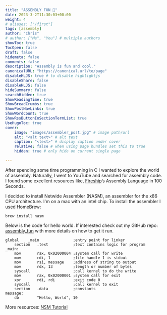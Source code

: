 ```yaml
---
title: "ASSEMBLY FUN 💾"
date: 2023-3-2T11:30:03+00:00
weight: 4
# aliases: ["/first"]
tags: [assembly]
author: "Chris"
# author: ["Me", "You"] # multiple authors
showToc: true
TocOpen: false
draft: false
hidemeta: false
comments: false
description: "Assembly is fun and cool."
canonicalURL: "https://canonical.url/to/page"
disableHLJS: true # to disable highlightjs
disableShare: false
disableHLJS: false
hideSummary: false
searchHidden: true
ShowReadingTime: true
ShowBreadCrumbs: true
ShowPostNavLinks: true
ShowWordCount: true
ShowRssButtonInSectionTermList: true
UseHugoToc: true
cover:
    image: "images/assembler_post.jpg" # image path/url
    alt: "<alt text>" # alt text
    caption: "<text>" # display caption under cover
    relative: false # when using page bundles set this to true
    hidden: true # only hide on current single page

---
```


After spending some time programming in C I wanted to explore the world of assembly. Naturally, I went to YouTube and searched for assembly code. I found some excellent resources like, 
[Fireship](https://youtu.be/4gwYkEK0gOk)’s Assembly Language in 100 Seconds.

I decided to install Netwide Assembler (NASM), an assembler for the x86 CPU architecture. I'm on a mac with an intel chip. To install the assembler I used HomeBrew:

 `brew install nasm`


Below is the code for hello world. If interested check out my GitHub repo: [assembly_fun](https://github.com/cjvillar/assembly_fun/blob/main/README.md) with more details on how to get it run.  


```
global    _main               ;entry point for linker
    section   .text           ;text contains logic for program
_main:                          
    mov       rax, 0x02000004 ;system call for write
    mov       rdi, 1          ;file handle 1 is stdout
    mov       rsi, message    ;address of string to output
    mov       rdx, 13         ;length or number of bytes
    syscall                   ;call kernel to do the write
    mov       rax, 0x02000001 ;system call for exit
    xor       rdi, rdi        ;exit code 0
    syscall                   ;call kernel to exit
    section   .data           ;constants
message:  
    db        "Hello, World", 10 
```




More resources:
[NSM Tutorial](https://cs.lmu.edu/~ray/notes/nasmtutorial/)